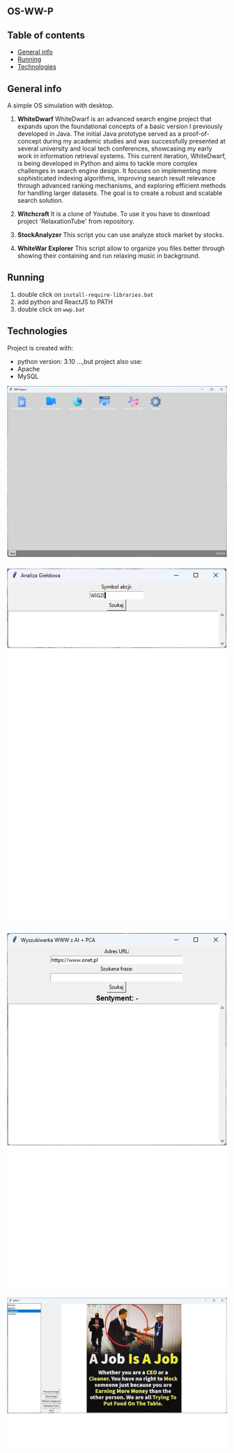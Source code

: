 ## OS-WW-P

## Table of contents
* [General info](#general-info)
* [Running](#running)
* [Technologies](#technologies)

## General info
A simple OS simulation with desktop.

1. **WhiteDwarf**
WhiteDwarf is an advanced search engine project that expands upon the foundational concepts of a basic version I previously developed in Java.
The initial Java prototype served as a proof-of-concept during my academic studies and was successfully presented at several university and 
local tech conferences, showcasing my early work in information retrieval systems.
This current iteration, WhiteDwarf, is being developed in Python and aims to tackle more complex challenges in search engine design. 
It focuses on implementing more sophisticated indexing algorithms, improving search result relevance through advanced ranking mechanisms, 
and exploring efficient methods for handling larger datasets. The goal is to create a robust and scalable search solution.

2. **Witchcraft**
It is a clone of Youtube. To use it you have to download project 'RelaxationTube' from repository.

3. **StockAnalyzer**
This script you can use analyze stock market by stocks.

3. **WhiteWar Explorer**
This script allow to organize you files better through showing their containing and run relaxing music in background.



## Running

1. double click on `install-require-libraries.bat`
2. add python and ReactJS to PATH
3. double click on `wwp.bat`
	
## Technologies
Project is created with:
* python version: 3.10
...,but project also use:
* Apache
* MySQL

![image alt](https://github.com/PiotrIT2015/OS-WW-P/blob/master/screenshot.jpeg?raw=true)

![image alt](https://github.com/PiotrIT2015/OS-WW-P/blob/master/screenshot-stock-analyzer.jpg?raw=true)

![image alt](https://github.com/PiotrIT2015/OS-WW-P/blob/master/screenshot-whitedwarf.jpg?raw=true)

![image alt](https://github.com/PiotrIT2015/OS-WW-P/blob/master/screenshot-whitewar-explorer.jpg?raw=true)
